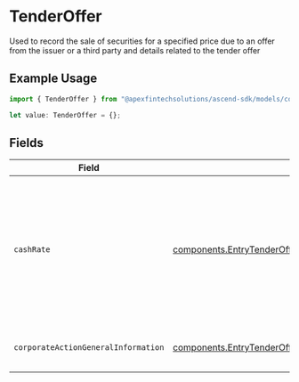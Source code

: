 # TenderOffer

Used to record the sale of securities for a specified price due to an offer from the issuer or a third party and details related to the tender offer

## Example Usage

```typescript
import { TenderOffer } from "@apexfintechsolutions/ascend-sdk/models/components";

let value: TenderOffer = {};
```

## Fields

| Field                                                                                                                                        | Type                                                                                                                                         | Required                                                                                                                                     | Description                                                                                                                                  | Example                                                                                                                                      |
| -------------------------------------------------------------------------------------------------------------------------------------------- | -------------------------------------------------------------------------------------------------------------------------------------------- | -------------------------------------------------------------------------------------------------------------------------------------------- | -------------------------------------------------------------------------------------------------------------------------------------------- | -------------------------------------------------------------------------------------------------------------------------------------------- |
| `cashRate`                                                                                                                                   | [components.EntryTenderOfferCashRate](../../models/components/entrytenderoffercashrate.md)                                                   | :heavy_minus_sign:                                                                                                                           | The rate (raw value, not a percentage, example: 50% will be .5 in this field) at which cash will be disbursed to the shareholder             | {<br/>"value": "0.25"<br/>}                                                                                                                  |
| `corporateActionGeneralInformation`                                                                                                          | [components.EntryTenderOfferCorporateActionGeneralInformation](../../models/components/entrytenderoffercorporateactiongeneralinformation.md) | :heavy_minus_sign:                                                                                                                           | Common fields for corporate actions                                                                                                          |                                                                                                                                              |